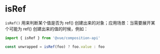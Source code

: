 # isRef

`isRef()` 用来判断某个值是否为 ref() 创建出来的对象；应用场景：当需要展开某个可能为 ref() 创建出来的值的时候，例如：

```js
import { isRef } from '@vue/composition-api'

const unwrapped = isRef(foo) ? foo.value : foo
```
